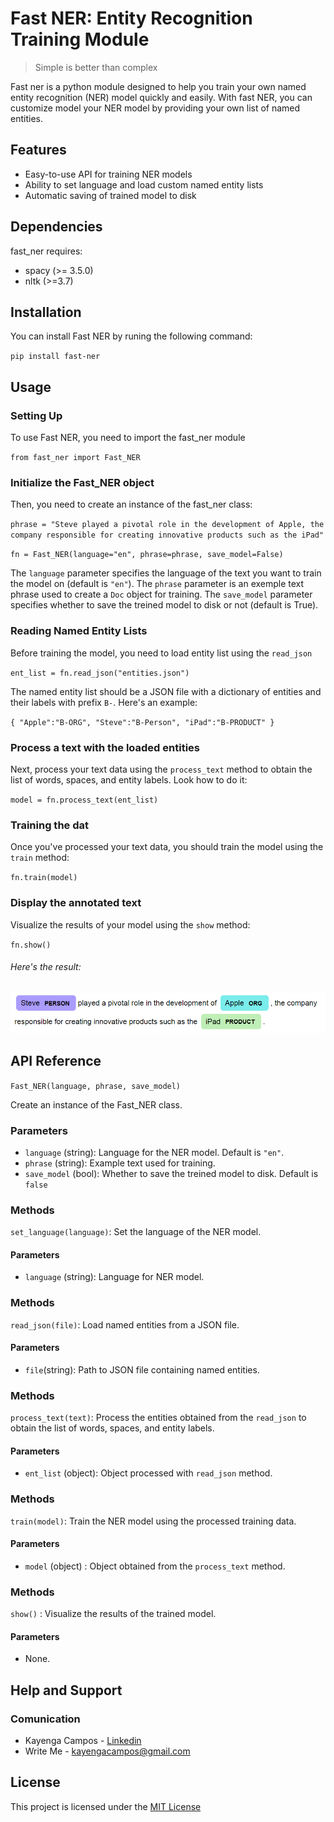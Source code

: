 # Fast NER: Entity Recognition Training Module

> Simple is better than complex

Fast ner is a python module designed to help you train your own named entity recognition (NER) model quickly and easily. With fast NER, you can customize model your NER model by providing your own list of named entities.


##  Features

+ Easy-to-use API for training NER models
+ Ability to set language and load custom named entity lists
+ Automatic saving of trained model to disk

## Dependencies

fast_ner requires:

+ spacy (>= 3.5.0)
+ nltk (>=3.7)



## Installation

You can install Fast NER by runing the following command:

`pip install fast-ner`

## Usage

### Setting Up

To use Fast NER, you need to import the fast_ner module

`from fast_ner import Fast_NER`

### Initialize the Fast_NER object

Then, you need to create an instance of the fast_ner class:

`phrase = "Steve played a pivotal role in the development of Apple, the company responsible for creating innovative products such as the iPad"`

`fn = Fast_NER(language="en", phrase=phrase, save_model=False)`

The `language` parameter specifies the language of the text you want to train the model on (default is `"en"`). The `phrase` parameter is an exemple text phrase used to create a `Doc` object for training. The `save_model` parameter specifies whether to save the treined model to disk or not (default is True).

### Reading Named Entity Lists

Before training the model, you need to load entity list using the `read_json`

`ent_list = fn.read_json("entities.json")`

The named entity list should be a JSON file with a dictionary of entities and their labels with prefix `B-`. Here's an example:

`
{
"Apple":"B-ORG",
"Steve":"B-Person",
"iPad":"B-PRODUCT"
}
`
### Process a text with the loaded entities

Next, process your text data using the `process_text` method to obtain the list of words, spaces, and entity labels. Look how to do it:

`model = fn.process_text(ent_list)`


### Training the dat

Once you've processed your text data, you should train the model using the `train` method:

`fn.train(model)`

### Display the annotated text

Visualize the results of your model using the `show` method:

`fn.show()`

###### Here's the result:

![EXAMPLE](Screenshot.png)



## API Reference

`Fast_NER(language, phrase, save_model)`

Create an instance of the Fast_NER class.

### Parameters

+ `language` (string): Language for the NER model. Default is `"en"`.
+ `phrase` (string): Example text used for training.
+ `save_model` (bool): Whether to save the treined model to disk. Default is `false`

### Methods

`set_language(language)`: Set the language of the NER model.

#### Parameters

+ `language` (string): Language for NER model.

### Methods

`read_json(file)`: Load named entities from a JSON file.

#### Parameters

+ `file`(string): Path to JSON file containing named entities.

### Methods

`process_text(text)`: Process the entities obtained from the `read_json` to obtain the list of words, spaces, and entity labels.


#### Parameters

+ `ent_list` (object): Object processed with `read_json` method.

### Methods

`train(model)`: Train the NER model using the processed training data.

#### Parameters

+ `model` (object) : Object obtained from the `process_text` method.

### Methods

`show()` : Visualize the results of the trained model.

#### Parameters
+ None.


## Help and Support


### Comunication

+ Kayenga Campos - [Linkedin](https://linkedin.com/in/kayenga)
+ Write Me - kayengacampos@gmail.com


## License

This project is licensed under the [MIT License](https://opensourse.org/license/mit)
